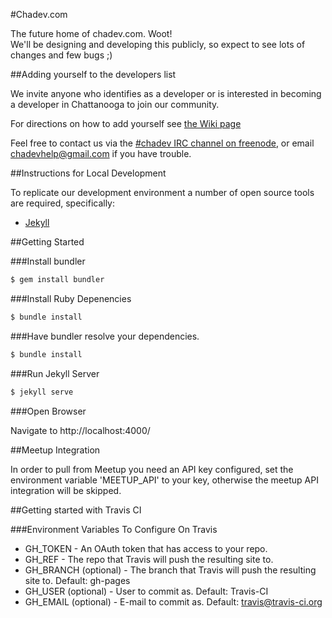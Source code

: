 #Chadev.com

The future home of chadev.com. Woot!  
We'll be designing and developing this publicly, so expect to see lots of changes and few bugs ;)

##Adding yourself to the developers list

We invite anyone who identifies as a developer or is interested in becoming a developer in Chattanooga to join our community.

For directions on how to add yourself see [the Wiki page](https://github.com/chadev/chadev.github.io/wiki/Adding-yourself-to-the-Devs-list)

Feel free to contact us via the [#chadev IRC channel on freenode](https://kiwiirc.com/client/irc.freenode.net/?nick=chadev-?#chadev), or email chadevhelp@gmail.com if you have trouble.

##Instructions for Local Development

To replicate our development environment a number of open source tools are required, specifically:

* [Jekyll](http://jekyllrb.com)

##Getting Started

###Install bundler

~~~ sh
$ gem install bundler
~~~

###Install Ruby Depenencies

~~~ sh
$ bundle install
~~~

###Have bundler resolve your dependencies.

~~~ sh
$ bundle install
~~~

###Run Jekyll Server

~~~ sh
$ jekyll serve
~~~

###Open Browser

Navigate to http://localhost:4000/

##Meetup Integration

In order to pull from Meetup you need an API key configured, set the environment variable 'MEETUP_API' to your key, otherwise the meetup API integration will be skipped.

##Getting started with Travis CI

###Environment Variables To Configure On Travis

* GH_TOKEN - An OAuth token that has access to your repo.
* GH_REF - The repo that Travis will push the resulting site to.
* GH_BRANCH (optional) - The branch that Travis will push the resulting site to. Default: gh-pages
* GH_USER (optional) - User to commit as. Default: Travis-CI
* GH_EMAIL (optional) - E-mail to commit as. Default: travis@travis-ci.org
